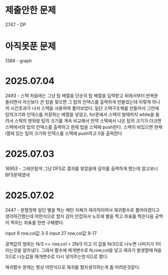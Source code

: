 # 제출안한 문제
2747 - DP
# 아직못푼 문제
1389 - graph

# 2025.07.04
2493 - 스택
처음에는 그냥 탑 배열을 단순히 탑 배열을 입력받고 뒤에서부터 반복문 돌리면서 자신보다 큰 탑을 찾으면
그 탑의 인덱스를 출력하게 만들었는데 이렇게 하니까 시간초과가 나서 스택을 사용하여 풀어보았다.
일단 스택구조체를 만들어서 그안에 탑의크기와 인덱스를 저장하는 배열을 넣었고,
for문에서 스택이 빌때까지 while을 돌려서 스택의 맨위랑 탑의 크기를 계속 비교해서 만약 스택에서 나온 탑의 크기가 더크면 스택에서의 탑의 인덱스를 출력하고 현재 탑을 스택에 push한다. 스택이 비있으면 현재 i열에 있는 탑의 크기와 인덱스를 스택에 push하고 0을 출력한다

# 2025.07.03
16953 - 그래프탐색
그냥 DFS로 결과를 찾았을때 깊이를 출력하게 짰는데 알고보니 BFS문제였네

# 2025.07.02
2447 - 분할정복
일단 별을 찍는 패턴 자체가 재귀적이여서 재귀함수로 풀어야겠다고 생각하긴했는데 어떤식으로 할지 감이 안잡혀서
노트에 별을 찍고 좌표를 찍은다음 공백이 찍히는 좌표를 한번 구해봤다.

input 9 row,col값 3-5
input 27 row,col값 9-17

공백값의 범위는 N/3 <= row,col < 2N/3 이고 이 값을 N/3으로 나누면 나머지가 1이라는것을 알아냈다.
그래서 함수에 매개변수로 N,row,col을 넣고 재귀가 발생할때 N을 3으로 나눈값을 매개변수로 다시 넣어주는방식으로 짰다.

재귀함수 문제는 항상 어떤식으로 재귀를 짤지생각하는게 좀 어려운것같다.

